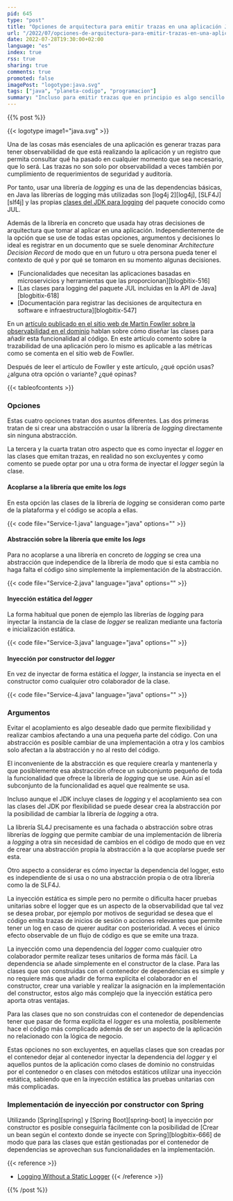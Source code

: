 ```yaml
---
pid: 645
type: "post"
title: "Opciones de arquitectura para emitir trazas en una aplicación Java"
url: "/2022/07/opciones-de-arquitectura-para-emitir-trazas-en-una-aplicacion-java/"
date: 2022-07-28T19:30:00+02:00
language: "es"
index: true
rss: true
sharing: true
comments: true
promoted: false
imagePost: "logotype:java.svg"
tags: ["java", "planeta-codigo", "programacion"]
summary: "Incluso para emitir trazas que en principio es algo sencillo y que se da por hecho surgen varias opciones de arquitectura o diseño. Dos de esas decisiones son acoplarse o no a la librería de _logging_ que se use e inyectar de forma estática o por el constructor la instancia de la clase con la que se emiten trazas. Estas decisiones conviene recogerlas en un documento de _Architecture Decision Record_ por si en un futuro hay que revisar las decisiones tomadas con anterioridad o para que una persona en un futuro tenga el contexto y un registro de las decisiones que se han tomado, el contexto, opciones evaluadas, argumentos y decisiones tomadas."
---
```


{{% post %}}

{{< logotype image1="java.svg" >}}

Una de las cosas más esenciales de una aplicación es generar trazas para tener observabilidad de que está realizando la aplicación y un registro que permita consultar qué ha pasado en cualquier momento que sea necesario, que lo será. Las trazas no son solo por observabilidad a veces también por cumplimiento de requerimientos de seguridad y auditoría.

Por tanto, usar una librería de _logging_ es una de las dependencias básicas, en Java las librerías de logging más utilizadas son [log4j 2][log4j], [SLF4J][slf4j] y las propias [clases del JDK para logging](javadoc17:java.logging/java/util/logging/package-summary.html) del paquete conocido como JUL.

Además de la librería en concreto que usada hay otras decisiones de arquitectura que tomar al aplicar en una aplicación. Independientemente de la opción que se use de todas estas opciones, argumentos y decisiones lo ideal es registrar en un documento que se suele denominar _Architecture Decision Record_ de modo que en un futuro u otra persona pueda tener el contexto de qué y por qué se tomaron en su momento algunas decisiones.

* [Funcionalidades que necesitan las aplicaciones basadas en microservicios y herramientas que las proporcionan][blogbitix-516]
* [Las clases para logging del paquete JUL incluidas en la API de Java][blogbitix-618]
* [Documentación para registrar las decisiones de arquitectura en software e infraestructura][blogbitix-547]

En un [artículo publicado en el sitio web de Martin Fowller sobre la observabilidad en el dominio](https://martinfowler.com/articles/domain-oriented-observability.html) hablan sobre cómo diseñar las clases para añadir esta funcionalidad al código. En este artículo comento sobre la trazabilidad de una aplicación pero lo mismo es aplicable a las métricas como se comenta en el sitio web de Fowller.

Después de leer el artículo de Fowller y este artículo, ¿qué opción usas? ¿alguna otra opción o variante? ¿qué opinas?

{{< tableofcontents >}}

### Opciones

Estas cuatro opciones tratan dos asuntos diferentes. Las dos primeras tratan de si crear una abstracción o usar la librería de _logging_ directamente sin ninguna abstracción.

La tercera y la cuarta tratan otro aspecto que es como inyectar el _logger_ en las clases que emitan trazas, en realidad no son excluyentes y como comento se puede optar por una u otra forma de inyectar el _logger_ según la clase.

#### Acoplarse a la librería que emite los _logs_

En esta opción las clases de la librería de _logging_ se consideran como parte de la plataforma y el código se acopla a ellas.

{{< code file="Service-1.java" language="java" options="" >}}

#### Abstracción sobre la librería que emite los _logs_

Para no acoplarse a una librería en concreto de *logging* se crea una abstracción que independice de la librería de modo que si esta cambia no haga falta el código sino simplemente la implementación de la abstracción.

{{< code file="Service-2.java" language="java" options="" >}}

#### Inyección estática del _logger_

La forma habitual que ponen de ejemplo las librerías de _logging_ para inyectar la instancia de la clase de *logger* se realizan mediante una factoría e inicialización estática.

{{< code file="Service-3.java" language="java" options="" >}}

#### Inyección por constructor del _logger_

En vez de inyectar de forma estática el _logger_, la instancia se inyecta en el constructor como cualquier otro colaborador de la clase.

{{< code file="Service-4.java" language="java" options="" >}}

### Argumentos

Evitar el acoplamiento es algo deseable dado que permite flexibilidad y realizar cambios afectando a una una pequeña parte del código. Con una abstracción es posible cambiar de una implementación a otra y los cambios solo afectan a la abstracción y no al resto del código.

El inconveniente de la abstracción es que requiere crearla y mantenerla y que posiblemente esa abstracción ofrece un subconjunto pequeño de toda la funcionalidad que ofrece la librería de _logging_ que se use. Aún así el subconjunto de la funcionalidad es aquel que realmente se usa.

Incluso aunque el JDK incluye clases de _logging_ y el acoplamiento sea con las clases del JDK por flexibilidad se puede desear crea la abstracción por la posibilidad de cambiar la librería de _logging_ a otra.

La librería SL4J precisamente es una fachada o abstracción sobre otras librerías de _logging_ que permite cambiar de una implementación de librería a _logging_ a otra sin necesidad de cambios en el código de modo que en vez de crear una abstracción propia la abstracción a la que acoplarse puede ser esta.

Otro aspecto a considerar es cómo inyectar la dependencia del logger, esto es independiente de si usa o no una abstracción propia o de otra librería como la de SLF4J.

La inyección estática es simple pero no permite o dificulta hacer pruebas unitarias sobre el logger que es un aspecto de la observabilidad que tal vez se desea probar, por ejemplo por motivos de seguridad se desea que el código emita trazas de inicios de sesión o acciones relevantes que permite tener un log en caso de querer auditar con posterioridad. A veces el único efecto observable de un flujo de código es que se emite una traza.

La inyección como una dependencia del _logger_ como cualquier otro colaborador permite realizar teses unitarios de forma más fácil. La dependencia se añade simplemente en el constructor de la clase. Para las clases que son construidas con el contenedor de dependencias es simple y no requiere más que añadir de forma explícita el colaborador en el constructor, crear una variable y realizar la asignación en la implementación del constructor, estos algo más complejo que la inyección estática pero aporta otras ventajas.

Para las clases que no son construidas con el contenedor de dependencias tener que pasar de forma explícita el _logger_ es una molestia, posiblemente hace el código más complicado además de ser un aspecto de la aplicación no relacionado con la lógica de negocio.

Estas opciones no son excluyentes, en aquellas clases que son creadas por el contenedor dejar al contenedor inyectar la dependencia del _logger_ y el aquellos puntos de la aplicación como clases de dominio no construidas por el contenedor o en clases con métodos estáticos utilizar una inyección estática, sabiendo que en la inyección estática las pruebas unitarias con más complicadas.

### Implementación de inyección por constructor con Spring

Utilizando [Spring][spring] y [Spring Boot][spring-boot] la inyección por constructor es posible conseguirla fácilmente con la posibilidad de [Crear un bean según el contexto donde se inyecte con Spring][blogbitix-666] de modo que para las clases que están gestionadas por el contenedor de dependencias se aprovechan sus funcionalidades en la implementación.

{{< reference >}}
* [Logging Without a Static Logger](https://www.javacodegeeks.com/2019/03/logging-without-static-logger.html)
{{< /reference >}}

{{% /post %}}
